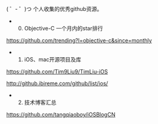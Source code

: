 ( ゜- ゜)つ  个人收集的优秀github资源。

* 0. Objective-C 一个月内的star排行

https://github.com/trending?l=objective-c&since=monthly

* 1. iOS、mac开源项目及库

https://github.com/Tim9Liu9/TimLiu-iOS

http://github.ibireme.com/github/list/ios/

* 2. 技术博客汇总

https://github.com/tangqiaoboy/iOSBlogCN
